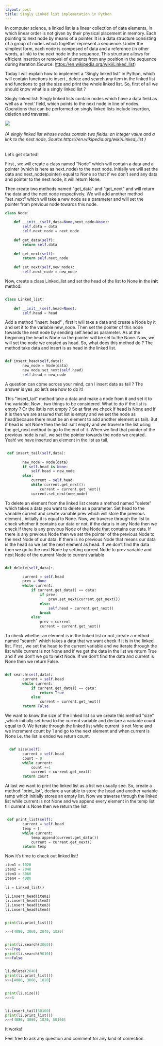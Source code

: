 ```yaml
---
layout: post
title: Singly Linked list implemetation in Python
---
```


In computer science, a linked list is a linear collection of data elements, in which linear order is not given by their physical placement in memory. Each pointing to next node by means of a pointer. It is a data structure consisting of a group of nodes which together represent a sequence. Under the simplest form, each node is composed of data and a reference (in other words, a link) to the next node in the sequence. This structure allows for efficient insertion or removal of elements from any position in the sequence during iteration.(Source: https://en.wikipedia.org/wiki/Linked_list)

Today I will explain how to implement a “Singly linked list” in Python, which will contain functions to insert , delete and search any item in the linked list and functions to get the size and print the whole linked list. So, first of all we should know what is a singly linked list ?

Singly linked list: Singly linked lists contain nodes which have a data field as well as a 'next' field, which points to the next node in line of nodes. Operations that can be performed on singly linked lists include insertion, deletion and traversal.

<img src= "https://upload.wikimedia.org/wikipedia/commons/thumb/6/6d/Singly-linked-list.svg/408px-Singly-linked-list.svg.png">

<h6>(A singly linked list whose nodes contain two fields: an integer value and a link to the next node, Source:https://en.wikipedia.org/wiki/Linked_list )</h6>


Let’s get started!

First , we will create a class named "Node" which will contain a data and a pointer (which is here as next_node) to the next node. Initially we will set the data and next_node(pointer) equal to None so that if we don’t send any data and pointer to the next node, it will return None.

Then create two methods named "get_data" and "get_next" and will return the data and the next node respectively.
We will add another method "set_next" which will take a new node as a parameter and will set the pointer from previous node towards this node.


```python
class Node:
    
    def __init__(self,data=None,next_node=None):
        self.data = data
        self.next_node = next_node
    
    def get_data(self):
        return self.data
    
    def get_next(self):
        return self.next_node
    
    def set_next(self,new_node):
        self.next_node = new_node
```


Now, create a class Linked_list and set the head of the list to None in the __init__ method.


```python

class Linked_list:
    
    def __init__(self,head=None):
        self.head = head
```


Add a method "insert_head" , first it will take a data  and create a Node by it and set it to the variable new_node. Then set the pointer of this node towards the next node by sending self.head as parameter. As at the beginning the head is None so the pointer will be set to the None. Now, we will set the node we created as head. So, what does this method do ? The method take data and insert is as head in the linked list. 


```python

def insert_head(self,data):
        new_node = Node(data)
        new_node.set_next(self.head)
        self.head = new_node
```


A question can come across your mind, can I insert data as tail ? The answer is yes ,so let’s see how to do it!

This "insert_tail" method take a data and make a node from it and set it to the variable. Now , two things to be considered. What to do if the list is empty ? Or the list is not empty ? So at first we check if head is None and if it is then we are assured that list is empty and we set the node as head(because there must be an element to add another element as tail). But if head is not None then the list isn’t empty and we traverse the list using the get_next method to go to the end of it. When we find that pointer of the previous node is null, we set the pointer towards the node we created. Yeah! we have inserted an element in the list as tail.


```python

 def insert_tail(self,data):
 
        new_node = Node(data)
        if self.head is None:
            self.head = new_node
        else:
            current = self.head
            while current.get_next():
                current = current.get_next()
            current.set_next(new_node)
```


To delete an element from the linked list create a method named "delete" which takes a data you want to delete as a parameter. Set head to the variable current and create variable prev which will store the previous element , initially it is equal to None. Now, we traverse through the list to check whether it contains our data or not, if the data is in any Node then we check if there is any previous Node of the Node that contains our data. If there is any previous Node then we set the pointer of the previous Node to the next Node of our data. If there is no previous Node that means our data is the head so we set the next element as head. If we don’t find the data then we go to the next Node by setting current Node to prev variable and next Node of the current Node to current variable
 
 
```python

def delete(self,data):

        current = self.head
        prev = None
        while current:
            if current.get_data() == data:
                if prev:
                    prev.set_next(current.get_next())
                else:
                    self.head = current.get_next()
                break
            else:
                prev = current
                current = current.get_next()
```


To check whether an element is in the linked list or not ,create a method named "search" which takes a data that we want check if it is in the linked list. First , we set the head to the current variable and we iterate through the list while current is not None and if we get the data in the list we return True  and if we don’t we go to next Node. If we don’t find the data and current is None then we return False. 


```python

def search(self,data):
        current = self.head
        while current:
            if current.get_data() == data:
                return True
            else:
                current = current.get_next()
        return False
```


We want to know the size of the linked list so we create this method "size" ,which initially set head to the current variable and declare a variable count equal to 0. We iterate through the linked list while current is not None  and we increment count by 1 and go to the next element and when current is None i.e. the list is ended we return count.


```python

  def size(self):
        current = self.head
        count = 0
        while current:
            count +=1
            current = current.get_next()
        return count
```


At last we want to print the linked list as a list we usually see.
So, create a method "print_list", declare a variable to store the head
and another variable temp which initially stores an empty list. Now we traverse through the linked list while current is not None  and we append every element in the temp list till current is None then we return the list.


```python

 def print_list(self):
        current = self.head
        temp = []
        while current:
            temp.append(current.get_data())
            current = current.get_next()
        return temp
```


Now it’s time to check out linked list!


```python
item1 = 1020
item2 = 2040
item3 = 3060
item4 = 4080
 
li = Linked_list()

li.insert_head(item1)
li.insert_head(item2)
li.insert_head(item3)
li.insert_head(item4)


print(li.print_list())

>>>[4080, 3060, 2040, 1020]


print(li.search(3060))
>>>True
print(li.search(9010))
>>>False


li.delete(2040)
print(li.print_list())
>>>[4080, 3060, 1020]


print(li.size())
>>>3 


li.insert_tail(50100)
print(li.print_list())
>>>[4080, 3060, 1020, 50100]
```

It works! 

Feel free to ask any question and comment for any kind of correction.


